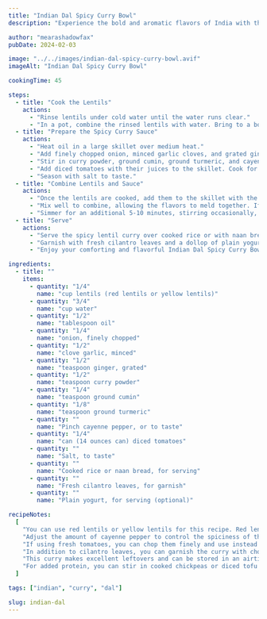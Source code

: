 ```yaml
---
title: "Indian Dal Spicy Curry Bowl"
description: "Experience the bold and aromatic flavors of India with this spicy lentil curry bowl, served over fluffy rice for a satisfying and soul-warming meal."

author: "mearashadowfax"
pubDate: 2024-02-03

image: "../../images/indian-dal-spicy-curry-bowl.avif"
imageAlt: "Indian Dal Spicy Curry Bowl"

cookingTime: 45

steps:
  - title: "Cook the Lentils"
    actions:
      - "Rinse lentils under cold water until the water runs clear."
      - "In a pot, combine the rinsed lentils with water. Bring to a boil, then reduce the heat and simmer for 20-25 minutes, or until the lentils are tender."
  - title: "Prepare the Spicy Curry Sauce"
    actions:
      - "Heat oil in a large skillet over medium heat."
      - "Add finely chopped onion, minced garlic cloves, and grated ginger. Sauté until the onions are soft and translucent."
      - "Stir in curry powder, ground cumin, ground turmeric, and cayenne pepper (adjust to taste). Cook for 1-2 minutes until fragrant."
      - "Add diced tomatoes with their juices to the skillet. Cook for 5-7 minutes, stirring occasionally, until the tomatoes break down and the sauce thickens."
      - "Season with salt to taste."
  - title: "Combine Lentils and Sauce"
    actions:
      - "Once the lentils are cooked, add them to the skillet with the spicy curry sauce."
      - "Mix well to combine, allowing the flavors to meld together. If the mixture is too thick, you can add a splash of water to reach your desired consistency."
      - "Simmer for an additional 5-10 minutes, stirring occasionally, to let the flavors develop."
  - title: "Serve"
    actions:
      - "Serve the spicy lentil curry over cooked rice or with naan bread."
      - "Garnish with fresh cilantro leaves and a dollop of plain yogurt, if desired."
      - "Enjoy your comforting and flavorful Indian Dal Spicy Curry Bowl!"

ingredients:
  - title: ""
    items:
      - quantity: "1/4"
        name: "cup lentils (red lentils or yellow lentils)"
      - quantity: "3/4"
        name: "cup water"
      - quantity: "1/2"
        name: "tablespoon oil"
      - quantity: "1/4"
        name: "onion, finely chopped"
      - quantity: "1/2"
        name: "clove garlic, minced"
      - quantity: "1/2"
        name: "teaspoon ginger, grated"
      - quantity: "1/2"
        name: "teaspoon curry powder"
      - quantity: "1/4"
        name: "teaspoon ground cumin"
      - quantity: "1/8"
        name: "teaspoon ground turmeric"
      - quantity: ""
        name: "Pinch cayenne pepper, or to taste"
      - quantity: "1/4"
        name: "can (14 ounces can) diced tomatoes"
      - quantity: ""
        name: "Salt, to taste"
      - quantity: ""
        name: "Cooked rice or naan bread, for serving"
      - quantity: ""
        name: "Fresh cilantro leaves, for garnish"
      - quantity: ""
        name: "Plain yogurt, for serving (optional)"

recipeNotes:
  [
    "You can use red lentils or yellow lentils for this recipe. Red lentils tend to cook faster and break down more, creating a thicker consistency.",
    "Adjust the amount of cayenne pepper to control the spiciness of the curry according to your preference.",
    "If using fresh tomatoes, you can chop them finely and use instead of canned diced tomatoes.",
    "In addition to cilantro leaves, you can garnish the curry with chopped green onions, sliced chilies, or a squeeze of fresh lemon juice.",
    "This curry makes excellent leftovers and can be stored in an airtight container in the refrigerator for up to 3 days. Reheat gently before serving.",
    "For added protein, you can stir in cooked chickpeas or diced tofu along with the lentils.",
  ]

tags: ["indian", "curry", "dal"]

slug: indian-dal
---
```

